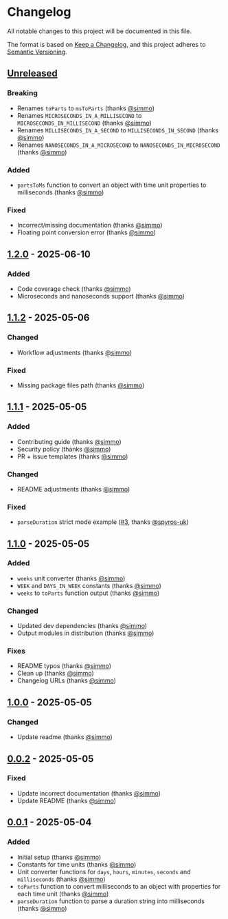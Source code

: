 # Changelog

All notable changes to this project will be documented in this file.

The format is based on [Keep a Changelog](https://keepachangelog.com/en/1.1.0/),
and this project adheres to [Semantic Versioning](https://semver.org/spec/v2.0.0.html).

## [Unreleased]

### Breaking

- Renames `toParts` to `msToParts` (thanks [@simmo])
- Renames `MICROSECONDS_IN_A_MILLISECOND` to `MICROSECONDS_IN_MILLISECOND` (thanks [@simmo])
- Renames `MILLISECONDS_IN_A_SECOND` to `MILLISECONDS_IN_SECOND` (thanks [@simmo])
- Renames `NANOSECONDS_IN_A_MICROSECOND` to `NANOSECONDS_IN_MICROSECOND` (thanks [@simmo])

### Added

- `partsToMs` function to convert an object with time unit properties to milliseconds (thanks [@simmo])

### Fixed

- Incorrect/missing documentation (thanks [@simmo])
- Floating point conversion error (thanks [@simmo])

## [1.2.0] - 2025-06-10

### Added

- Code coverage check (thanks [@simmo])
- Microseconds and nanoseconds support (thanks [@simmo])

## [1.1.2] - 2025-05-06

### Changed

- Workflow adjustments (thanks [@simmo])

### Fixed

- Missing package files path (thanks [@simmo])

## [1.1.1] - 2025-05-05

### Added

- Contributing guide (thanks [@simmo])
- Security policy (thanks [@simmo])
- PR + issue templates (thanks [@simmo])

### Changed

- README adjustments (thanks [@simmo])

### Fixed

- `parseDuration` strict mode example ([#3], thanks [@spyros-uk])

## [1.1.0] - 2025-05-05

### Added

- `weeks` unit converter (thanks [@simmo])
- `WEEK` and `DAYS_IN_WEEK` constants (thanks [@simmo])
- `weeks` to `toParts` function output (thanks [@simmo])

### Changed

- Updated dev dependencies (thanks [@simmo])
- Output modules in distribution (thanks [@simmo])

### Fixes

- README typos (thanks [@simmo])
- Clean up (thanks [@simmo])
- Changelog URLs (thanks [@simmo])

## [1.0.0] - 2025-05-05

### Changed

- Update readme (thanks [@simmo])

## [0.0.2] - 2025-05-05

### Fixed

- Update incorrect documentation (thanks [@simmo])
- Update README (thanks [@simmo])

## [0.0.1] - 2025-05-04

### Added

- Initial setup (thanks [@simmo])
- Constants for time units (thanks [@simmo])
- Unit converter functions for `days`, `hours`, `minutes`, `seconds` and `milliseconds` (thanks [@simmo])
- `toParts` function to convert milliseconds to an object with properties for each time unit (thanks [@simmo])
- `parseDuration` function to parse a duration string into milliseconds (thanks [@simmo])

[#3]: https://github.com/simmo/niobe/pull/3
[unreleased]: https://github.com/simmo/niobe/compare/1.2.0...HEAD
[1.0.0]: https://github.com/simmo/niobe/compare/0.0.2...1.0.0
[0.0.2]: https://github.com/simmo/niobe/compare/0.0.1...0.0.2
[0.0.1]: https://github.com/simmo/niobe/compare/f3751e...0.0.1
[1.1.0]: https://github.com/simmo/niobe/compare/1.0.1-beta.1...1.1.0
[@simmo]: https://github.com/simmo
[@spyros-uk]: https://github.com/spyros-uk
[1.1.1]: https://github.com/simmo/niobe/compare/1.1.1-beta.2...1.1.1
[1.1.2]: https://github.com/simmo/niobe/compare/1.1.2-beta.0...1.1.2
[1.2.0]: https://github.com/simmo/niobe/releases/tag/1.2.0
